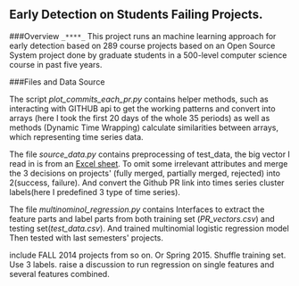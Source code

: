 ## Early Detection on Students Failing Projects.

###Overview
`_****_`
This project runs an machine learning approach for early detection based on 289 course projects based on 
an Open Source System project done by graduate students 
in a 500-level computer science course in past five years.

###Files and Data Source

The script _*plot_commits_each_pr.py*_ contains helper methods,
such as interacting with GITHUB api to get the working patterns
and convert into arrays (here I took the first 20 days of the whole 35 periods)
as well as methods (Dynamic Time Wrapping) calculate similarities between arrays, which representing
time series data.

The file _*source_data.py*_ contains preprocessing of test_data, the big vector I read in
is from an [Excel sheet](https://docs.google.com/spreadsheets/d/1llczBevbH0kbtAjKD_XH6BRVRCHZFboJ1V03dG_kPmQ/edit#gid=0).
To omit some irrelevant attributes and merge the 3 decisions on projects' (fully merged, partially merged, rejected) into 2(success, failure).
And convert the Github PR link into times series cluster labels(here I predefined 3 type of time series).

The file _*multinominol_regression.py*_ contains Interfaces to extract the feature parts and label parts from both
training set (*PR_vectors.csv*) and testing set(*test_data.csv*). And trained multinomial logistic regression model
Then tested with last semesters' projects. 


include FALL 2014 projects from so on. Or Spring 2015.
Shuffle training set.
Use 3 labels.
raise a discussion to run regression on single features and several features combined.


